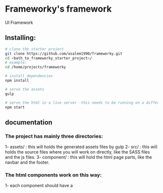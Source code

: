 # Frameworky's framework
UI Framework

## Installing:

``` bash
# clone the starter project
git clone https://github.com/asalem1990/frameworky.git
cd <bath_to_frameworky_starter_project>/
# example:
cd /home/projects/frameworky

# install dependencies
npm install

# serve the assets
gulp

# serve the html in a live server -this needs to be running on a different terminal tab-
npm start

```

## documentation

### The project has mainly three directories:
1- assets/ : this will holds the generated assets files by gulp
2- src/ : this will holds the source files where you will work on directly, like the SASS files and the js files.
3- component/ : this will hold the html page parts, like the navbar and the footer.

### The html components work on this way:
1- each component should have a <template/> wrapper, inside it you will implement the needed html
2- the page where you include the component in should have:
  a- in the <head/> you will add a <link rel="import" ref="$reference" href="./components/$component_name.html">
  b- in the body <$reference-template />

#### example
in the "/components/navbar.html":
``` bash
  <template>
    <navbar>
      <li>
        <a href="#">Link</a>
      </li>
    </navbar>
  </template>
```

in the "/html.html":
``` bash
<!doctype html>
<html lang="en">
  <head>
    <!-- COMPONENT IMPORTING -->
    <link rel="import" ref="navbar" href="./components/navbar.html">
  </head>
  <body>
    <navbar-template></navbar-template>
  </body>
</html>
```


For detailed explanation on how things work, consult us by contacting on this email hey@ninjitsu.co.
